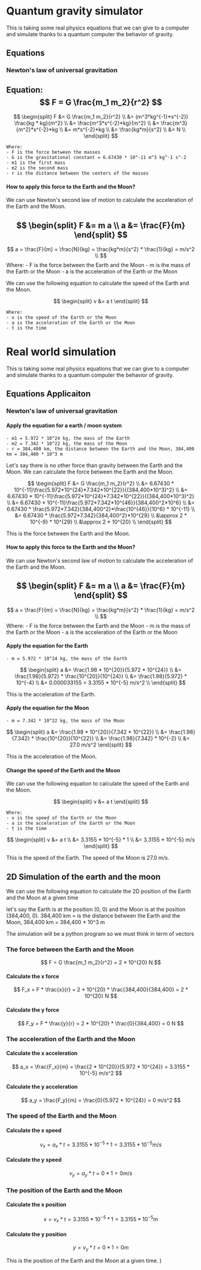 # Quantum gravity simulator

This is taking some real physics equations that we can give to a computer and simulate thanks to a quantum computer the behavior of gravity.

## Equations

### Newton's law of universal gravitation

Equation:
$$
F = G \frac{m_1 m_2}{r^2}
$$
---
$$
\begin{split}
    F &= G \frac{m_1 m_2}{r^2} \\
    &= (m^3*kg^{-1}*s^{-2}) \frac{kg * kg}{m^2} \\
    &= \frac{m^3*s^{-2}*kg}{m^2} \\
    &= \frac{m^3}{m^2}*s^{-2}*kg \\
    &= m*s^{-2}*kg \\
    &= \frac{kg*m}{s^2} \\
    &= N \\
\end{split}
$$
    
    Where:
    - F is the force between the masses
    - G is the gravitational constant = 6.67430 * 10^-11 m^3 kg^-1 s^-2
    - m1 is the first mass
    - m2 is the second mass
    - r is the distance between the centers of the masses

#### How to apply this force to the Earth and the Moon?

We can use Newton's second law of motion to calculate the acceleration of the Earth and the Moon.

$$
\begin{split}
    F &= m a \\
    a &= \frac{F}{m}
\end{split}
$$
---
$$
    a = \frac{F}{m} = \frac{N}{kg} = \frac{kg*m}{s^2} * \frac{1}{kg} = m/s^2 \\
$$
    Where:
    - F is the force between the Earth and the Moon
    - m is the mass of the Earth or the Moon
    - a is the acceleration of the Earth or the Moon

We can use the following equation to calculate the speed of the Earth and the Moon.

$$
\begin{split}
    v &= a t
\end{split}
$$

    Where:
    - v is the speed of the Earth or the Moon
    - a is the acceleration of the Earth or the Moon
    - t is the time

# Real world simulation

This is taking some real physics equations that we can give to a computer and simulate thanks to a quantum computer the behavior of gravity.

## Equations Applicaiton

### Newton's law of universal gravitation

#### Apply the equation for a earth / moon system

    - m1 = 5.972 * 10^24 kg, the mass of the Earth
    - m2 = 7.342 * 10^22 kg, the mass of the Moon
    - r = 384,400 km, the distance between the Earth and the Moon, 384,400 km = 384,400 * 10^3 m

Let's say there is no other force than gravity between the Earth and the Moon. We can calculate the force between the Earth and the Moon.

$$
\begin{split}
    F &= G \frac{m_1 m_2}{r^2} \\
    &= 6.67430 * 10^{-11}\frac{5.972*10^{24}*7.342*10^{22}}{(384,400*10^3)^2} \\
    &= 6.67430 * 10^{-11}\frac{5.972*10^{24}*7.342*10^{22}}{(384,400*10^3)^2} \\
    &= 6.67430 * 10^{-11}\frac{5.972*7.342*10^{46}}{384,400^2*10^6} \\
    &= 6.67430 * \frac{5.972*7.342}{384,400^2}*\frac{10^{46}}{10^6} * 10^{-11} \\
    &= 6.67430 * \frac{5.972*7.342}{384,400^2}*10^{29} \\
    &\approx 2 * 10^{-9} * 10^{29} \\
    &\approx 2 * 10^{20} \\
\end{split}
$$

This is the force between the Earth and the Moon.

#### How to apply this force to the Earth and the Moon?

We can use Newton's second law of motion to calculate the acceleration of the Earth and the Moon.

$$
\begin{split}
    F &= m a \\
    a &= \frac{F}{m}
\end{split}
$$
---
$$
    a = \frac{F}{m} = \frac{N}{kg} = \frac{kg*m}{s^2} * \frac{1}{kg} = m/s^2 \\
$$
    Where:
    - F is the force between the Earth and the Moon
    - m is the mass of the Earth or the Moon
    - a is the acceleration of the Earth or the Moon

#### Apply the equation for the Earth

    - m = 5.972 * 10^24 kg, the mass of the Earth

$$
\begin{split}
    a &= \frac{1.98 * 10^{20}}{5.972 * 10^{24}} \\
    &= \frac{1.98}{5.972} * \frac{10^{20}}{10^{24}} \\
    &= \frac{1.98}{5.972} * 10^{-4} \\
    &= 0.000033155 = 3.3155 * 10^{-5} m/s^2 \\
\end{split}
$$

This is the acceleration of the Earth.

#### Apply the equation for the Moon

    - m = 7.342 * 10^22 kg, the mass of the Moon

$$
\begin{split}
    a &= \frac{1.98 * 10^{20}}{7.342 * 10^{22}} \\
    &= \frac{1.98}{7.342} * \frac{10^{20}}{10^{22}} \\
    &= \frac{1.98}{7.342} * 10^{-2} \\
    &= 27.0 m/s^2
\end{split}
$$

This is the acceleration of the Moon.

#### Change the speed of the Earth and the Moon

We can use the following equation to calculate the speed of the Earth and the Moon.

$$
\begin{split}
    v &= a t
\end{split}
$$

    Where:
    - v is the speed of the Earth or the Moon
    - a is the acceleration of the Earth or the Moon
    - t is the time

$$
\begin{split}
    v &= a t \\
    &= 3.3155 * 10^{-5} * 1 \\
    &= 3.3155 * 10^{-5} m/s
\end{split}
$$

This is the speed of the Earth. The speed of the Moon is 27.0 m/s.

## 2D Simulation of the earth and the moon

We can use the following equation to calculate the 2D position of the Earth and the Moon at a given time

let's say the Earth is at the position (0, 0) and the Moon is at the position (384,400, 0).
384,400 km = is the distance between the Earth and the Moon, 384,400 km = 384,400 * 10^3 m

The simulation will be a python program so we must think in term of vectors

### The force between the Earth and the Moon

$$
    F = G \frac{m_1 m_2}{r^2} = 2 * 10^{20} N
$$

#### Calculate the x force

$$
    F_x = F * \frac{x}{r} = 2 * 10^{20} * \frac{384,400}{384,400} = 2 * 10^{20} N
$$

#### Calculate the y force

$$
    F_y = F * \frac{y}{r} = 2 * 10^{20} * \frac{0}{384,400} = 0 N
$$

### The acceleration of the Earth and the Moon

#### Calculate the x acceleration

$$
    a_x = \frac{F_x}{m} = \frac{2 * 10^{20}}{5.972 * 10^{24}} = 3.3155 * 10^{-5} m/s^2
$$

#### Calculate the y acceleration

$$
    a_y = \frac{F_y}{m} = \frac{0}{5.972 * 10^{24}} = 0 m/s^2
$$

### The speed of the Earth and the Moon

#### Calculate the x speed

$$
    v_x = a_x * t = 3.3155 * 10^{-5} * 1 = 3.3155 * 10^{-5} m/s
$$

#### Calculate the y speed

$$
    v_y = a_y * t = 0 * 1 = 0 m/s
$$

### The position of the Earth and the Moon

#### Calculate the x position

$$
    x = v_x * t = 3.3155 * 10^{-5} * 1 = 3.3155 * 10^{-5} m
$$

#### Calculate the y position

$$
    y = v_y * t = 0 * 1 = 0 m
$$

This is the position of the Earth and the Moon at a given time.
)